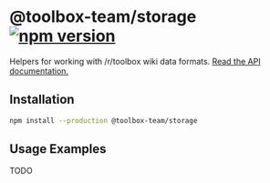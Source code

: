 # @toolbox-team/storage [![npm version](https://img.shields.io/npm/v/@toolbox-team/storage.svg)](https://www.npmjs.com/package/@toolbox-team/storage)

Helpers for working with /r/toolbox wiki data formats. [Read the API documentation.](https://toolbox-team.github.io/storage/modules/storage.html)

## Installation

```bash
npm install --production @toolbox-team/storage
```

## Usage Examples

TODO
